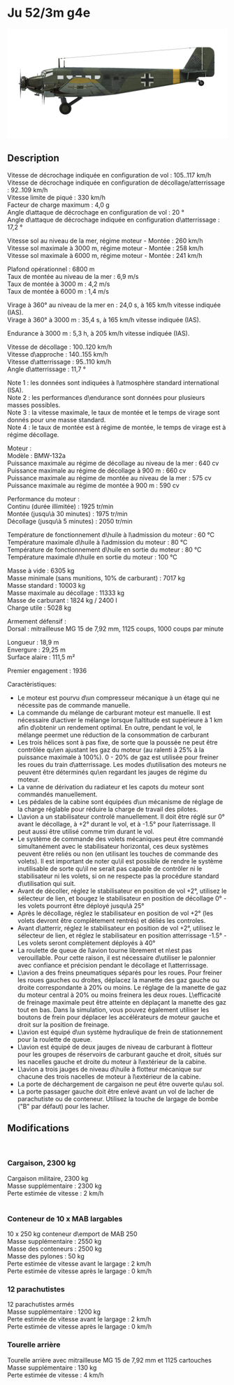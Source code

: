 # Ju 52/3m g4e  
  
![ju523mg4e](../images/ju523mg4e.png)  
  
## Description  
  
Vitesse de décrochage indiquée en configuration de vol : 105..117 km/h  
Vitesse de décrochage indiquée en configuration de décollage/atterrissage : 92..109 km/h  
Vitesse limite de piqué : 330 km/h  
Facteur de charge maximum : 4,0 g  
Angle d\attaque de décrochage en configuration de vol : 20 °  
Angle d\attaque de décrochage indiquée en configuration d\atterrissage : 17,2 °  
  
Vitesse sol au niveau de la mer, régime moteur - Montée : 260 km/h  
Vitesse sol maximale à 3000 m, régime moteur - Montée : 258 km/h  
Vitesse sol maximale à 6000 m, régime moteur - Montée : 241 km/h  
  
Plafond opérationnel : 6800 m  
Taux de montée au niveau de la mer : 6,9 m/s  
Taux de montée à 3000 m : 4,2 m/s  
Taux de montée à 6000 m : 1,4 m/s  
  
Virage à 360° au niveau de la mer en : 24,0 s, à 165 km/h vitesse indiquée (IAS).  
Virage à 360° à 3000 m : 35,4 s, à 165 km/h vitesse indiquée (IAS).  
  
Endurance à 3000 m : 5,3 h, à 205 km/h vitesse indiquée (IAS).  
  
Vitesse de décollage : 100..120 km/h  
Vitesse d\approche : 140..155 km/h  
Vitesse d\atterrissage : 95..110 km/h  
Angle d\atterrissage : 11,7 °  
  
Note 1 : les données sont indiquées à l\atmosphère standard international (ISA).  
Note 2 : les performances d\endurance sont données pour plusieurs masses possibles.  
Note 3 : la vitesse maximale, le taux de montée et le temps de virage sont donnés pour une masse standard.  
Note 4 : le taux de montée est à régime de montée, le temps de virage est à régime décollage.  
  
Moteur :  
Modèle : BMW-132a  
Puissance maximale au régime de décollage au niveau de la mer : 640 cv  
Puissance maximale au régime de décollage à 900 m : 660 cv  
Puissance maximale au régime de montée au niveau de la mer : 575 cv  
Puissance maximale au régime de montée à 900 m : 590 cv  
  
Performance du moteur :  
Continu (durée illimitée) : 1925 tr/min  
Montée (jusqu\à 30 minutes) : 1975 tr/min  
Décollage (jusqu\à 5 minutes) : 2050 tr/min  
  
Température de fonctionnement d\huile à l\admission du moteur : 60 °C  
Température maximale d\huile à l\admission du moteur : 80 °C  
Température de fonctionnement d\huile en sortie du moteur : 80 °C  
Température maximale d\huile en sortie du moteur : 100 °C  
  
Masse à vide : 6305 kg  
Masse minimale (sans munitions, 10% de carburant) : 7017 kg  
Masse standard : 10003 kg  
Masse maximale au décollage : 11333 kg  
Masse de carburant : 1824 kg / 2400 l  
Charge utile : 5028 kg  
  
Armement défensif :  
Dorsal : mitrailleuse MG 15 de 7,92 mm, 1125 coups, 1000 coups par minute  
  
Longueur : 18,9 m  
Envergure : 29,25 m  
Surface alaire : 111,5 m²  
  
Premier engagement : 1936  
  
  
Caractèristiques:  
- Le moteur est pourvu d\un compresseur mécanique à un étage qui ne nécessite pas de commande manuelle.  
- La commande du mélange de carburant moteur est manuelle. Il est nécessaire d\activer le mélange lorsque l\altitude est supérieure à 1 km afin d\obtenir un rendement optimal. En outre, pendant le vol, le mélange peermet une réduction de la consommation de carburant  
- Les trois hélices sont à pas fixe, de sorte que la poussée ne peut être contrôlée qu\en ajustant les gaz du moteur (au ralenti à 25% à la puissance maximale à 100%). 0 - 20% de gaz est utilisée pour freiner les roues du train d\atterrissage. Les modes d\utilisation des moteurs ne peuvent être déterminés qu\en regardant les jauges de régime du moteur.  
- La vanne de dérivation du radiateur et les capots du moteur sont commandés manuellement.  
- Les pédales de la cabine sont équipées d\un mécanisme de réglage de la charge réglable pour réduire la charge de travail des pilotes.  
- L\avion a un stabilisateur controlé manuellement. Il doit être réglé sur 0° avant le décollage, à +2° durant le vol, et à -1.5° pour l\aterrissage. Il peut aussi être utilisé comme trim durant le vol.  
- Le système de commande des volets mécaniques peut être commandé simultanément avec le stabilisateur horizontal, ces deux systèmes peuvent être reliés ou non (en utilisant les touches de commande des volets). Il est important de noter qu\il est possible de rendre le système inutilisable de sorte qu\il ne serait pas capable de contrôler ni le stabilisateur ni les volets, si on ne respecte pas la procédure standard d\utilisation qui suit.  
- Avant de décoller, réglez le stabilisateur en position de vol +2°, utilisez le sélecteur de lien, et bougez le stabilisateur en position de décollage 0° - les volets pourront être déployé jusqu\à 25°  
- Après le décollage, réglez le stabilisateur en position de vol +2° (les volets devront être complètement rentrés) et déliés les controles.  
- Avant d\atterrir, réglez le stabilisateur en position de vol +2°, utilisez le sélecteur de lien, et réglez le stabilisateur en position atterrissage -1.5° - Les volets seront complètement déployés à 40°  
- La roulette de queue de l\avion tourne librement et n\est pas verouillable. Pour cette raison, il est nécessaire d\utiliser le palonnier avec confiance et précision pendant le décollage et l\atterrissage.  
- L\avion a des freins pneumatiques séparés pour les roues. Pour freiner les roues gauches ou droites, déplacez la manette des gaz gauche ou droite correspondante à 20% ou moins. Le réglage de la manette de gaz du moteur central à 20% ou moins freinera les deux roues. L\efficacité de freinage maximale peut être atteinte en déplaçant la manette des gaz tout en bas. Dans la simulation, vous pouvez également utiliser les boutons de frein pour déplacer les accélérateurs de moteur gauche et droit sur la position de freinage.  
- L\avion est équipé d\un système hydraulique de frein de stationnement pour la roulette de queue.  
- L\avion est équipé de deux jauges de niveau de carburant à flotteur pour les groupes de réservoirs de carburant gauche et droit, situés sur les nacelles gauche et droite du moteur à l\extérieur de la cabine.  
- L\avion a trois jauges de niveau d\huile à flotteur mécanique sur chacune des trois nacelles de moteur à l\extérieur de la cabine.  
- La porte de déchargement de cargaison ne peut être ouverte qu\au sol.  
- La porte passager gauche doit être enlevé avant un vol de lacher de parachutiste ou de conteneur. Utilisez la touche de largage de bombe ("B" par défaut) pour les lacher.  
  
## Modifications  
  ﻿
  
### Cargaison, 2300 kg  
  
Cargaison militaire, 2300 kg  
Masse supplémentaire : 2300 kg  
Perte estimée de vitesse : 2 km/h  
  ﻿
  
### Conteneur de 10 x MAB largables  
  
10 x 250 kg conteneur d\emport de MAB 250  
Masse supplémentaire : 2550 kg  
Masse des conteneurs : 2500 kg  
Masse des pylones : 50 kg  
Perte estimée de vitesse avant le largage : 2 km/h  
Perte estimée de vitesse après le largage : 0 km/h  ﻿
  
### 12 parachutistes  
  
12 parachutistes armés  
Masse supplémentaire : 1200 kg  
Perte estimée de vitesse avant le largage : 2 km/h  
Perte estimée de vitesse après le largage : 0 km/h  ﻿
  
### Tourelle arrière  
  
Tourelle arrière avec mitrailleuse MG 15 de 7,92 mm et 1125 cartouches  
Masse supplémentaire : 130 kg  
Perte estimée de vitesse : 4 km/h  